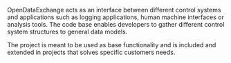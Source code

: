 OpenDataExchange acts as an interface between different control systems and applications such as logging applications, human machine interfaces or analysis tools. The code base enables developers to gather different control system structures to general data models.

The project is meant to be used as base functionality and is included and extended in projects that solves specific customers needs.